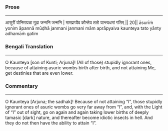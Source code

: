 ### Prose 
 --- 
आसुरीं योनिमापन्ना मूढा जन्मनि जन्मनि |
मामप्राप्यैव कौन्तेय ततो यान्त्यधमां गतिम् || 20||
āsurīṁ yonim āpannā mūḍhā janmani janmani
mām aprāpyaiva kaunteya tato yānty adhamāṁ gatim

### Bengali Translation 
 --- 
O Kaunteya [son of Kunti; Arjuna]! (All of those) stupidly ignorant ones, because of attaining asuric wombs birth after birth, and not attaining Me, get destinies that are even lower.

### Commentary 
 --- 
O Kaunteya [Arjuna; the sadhak]! Because of not attaining “I”, those stupidly ignorant ones of asuric wombs go very far away from “I”, and, with the Light of “I” out of sight, go on again and again taking lower births of deeply tamasic [dark] nature, and thereafter become idiotic insects in hell. And they do not then have the ability to attain “I”.